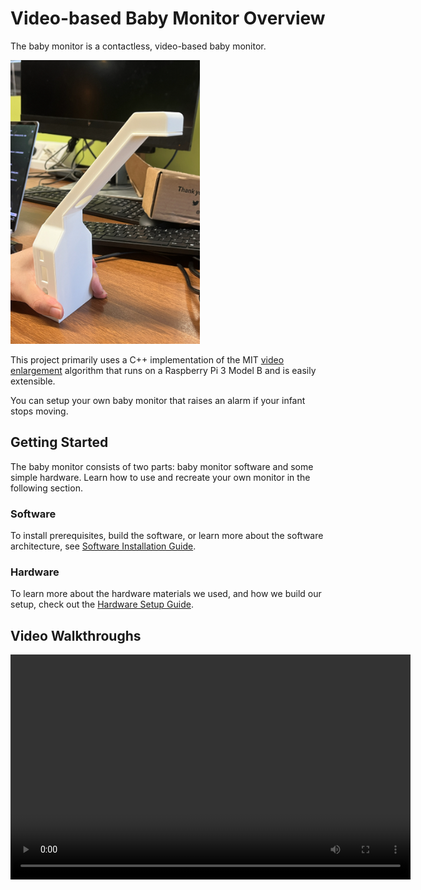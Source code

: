 # Video-based Baby Monitor Overview

The baby monitor is a contactless, video-based baby monitor.

<a href="img/model.jpg">
  <img src="img/model.jpg" alt="render" width=303>
</a>

This project primarily uses a C++ implementation of the MIT [video enlargement](http://people.csail.mit.edu/mrub/vidmag/) algorithm that runs on a Raspberry Pi 3 Model B and is easily extensible.

You can setup your own baby monitor that raises an alarm if your infant stops moving.

## Getting Started

The baby monitor consists of two parts: baby monitor software and some simple hardware.
Learn how to use and recreate your own monitor in the following section.

### Software

To install prerequisites, build the software, or learn more about the software architecture, see [Software Installation Guide](setup/sw-setup.md).

### Hardware

To learn more about the hardware materials we used, and how we build our setup, check out the [Hardware Setup Guide](setup/hw-setup.md).

## Video Walkthroughs

<video width="640" height="360" controls>
  <source src="/img/demo.mp4" type="video/mp4">
</video>

